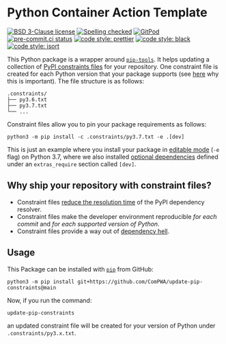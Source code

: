 # Python Container Action Template

[![BSD 3-Clause license](https://img.shields.io/badge/License-BSD_3--Clause-blue.svg)](https://opensource.org/licenses/BSD-3-Clause)
[![Spelling checked](https://img.shields.io/badge/cspell-checked-brightgreen.svg)](https://github.com/streetsidesoftware/cspell/tree/master/packages/cspell)
[![GitPod](https://img.shields.io/badge/Gitpod-ready--to--code-blue?logo=gitpod)](https://gitpod.io/#https://github.com/ComPWA/update-pip-constraints)
[![pre-commit.ci status](https://results.pre-commit.ci/badge/github/ComPWA/update-pip-constraints/main.svg)](https://results.pre-commit.ci/latest/github/ComPWA/update-pip-constraints/main)
[![code style: prettier](https://img.shields.io/badge/code_style-prettier-ff69b4.svg?style=flat-square)](https://github.com/prettier/prettier)
[![code style: black](https://img.shields.io/badge/code%20style-black-000000.svg)](https://github.com/psf/black)
[![code style: isort](https://img.shields.io/badge/%20imports-isort-%231674b1?style=flat&labelColor=ef8336)](https://pycqa.github.io/isort)

This Python package is a wrapper around
[`pip-tools`](https://github.com/jazzband/pip-tools). It helps updating a
collection of
[PyPI constraints files](https://pip.pypa.io/en/stable/user_guide/#constraints-files)
for your repository. One constraint file is created for each Python version
that your package supports (see
[here](https://github.com/jazzband/pip-tools#cross-environment-usage-of-requirementsinrequirementstxt-and-pip-compile)
why this is important). The file structure is as follows:

```text
.constraints/
├── py3.6.txt
├── py3.7.txt
└── ...
```

Constraint files allow you to pin your package requirements as follows:

```shell
python3 -m pip install -c .constraints/py3.7.txt -e .[dev]
```

This is just an example where you install your package in
[editable mode](https://packaging.python.org/guides/distributing-packages-using-setuptools/#working-in-development-mode)
(`-e` flag) on Python 3.7, where we also installed
[optional dependencies](https://setuptools.pypa.io/en/latest/userguide/dependency_management.html#optional-dependencies)
defined under an `extras_require` section called `[dev]`.

## Why ship your repository with constraint files?

- Constraint files
  [reduce the resolution time](https://pip.pypa.io/en/latest/topics/dependency-resolution/#use-constraint-files-or-lockfiles)
  of the PyPI dependency resolver.
- Constraint files make the developer environment reproducible _for each
  commit_ and _for each supported version of Python_.
- Constraint files provide a way out of
  [dependency hell](https://en.wikipedia.org/wiki/Dependency_hell).

## Usage

This Package can be installed with [`pip`](https://pypi.org/project/pip) from
GitHub:

```shell
python3 -m pip install git+https://github.com/ComPWA/update-pip-constraints@main
```

Now, if you run the command:

```shell
update-pip-constraints
```

an updated constraint file will be created for your version of Python under
`.constraints/py3.x.txt`.
